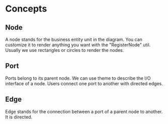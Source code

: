 # Concepts

## Node

A node stands for the business entity unit in the diagram. You can customize it to render anything you want with the "RegisterNode" util. Usually we use rectangles or circles to render the nodes.

## Port

Ports belong to its parent node. We can use theme to describe the I/O interface of a node. Users connect one port to another with directed edges.

## Edge

Edge stands for the connection between a port of a parent node to another. It is directed.

